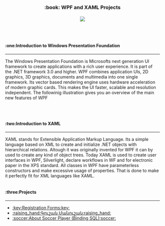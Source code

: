 <h3><p align="center">:book: WPF and XAML Projects<br><br>
<img src="http://csharpcorner.mindcrackerinc.netdna-cdn.com/UploadFile/8a67c0/top-features-of-windows-presentation-foundation-wpf/Images/wpf.png">
</p></h3>
<br>
<br>

<h4>:one:Introduction to Windows Presentation Foundation</h4>
<hr>
The Windows Presentation Foundation is Microsofts next generation UI framework to create applications with a rich user experience. It is part of the .NET framework 3.0 and higher.
WPF combines application UIs, 2D graphics, 3D graphics, documents and multimedia into one single framework. Its vector based rendering engine uses hardware acceleration of modern graphic cards. This makes the UI faster, scalable and resolution independent.
The followinig illustration gives you an overview of the main new features of WPF

<br><br>

<h4>:two:Introduction to XAML</h4>
<hr>
XAML stands for Extensible Application Markup Language. Its a simple language based on XML to create and initialize .NET objects with hierarchical relations. Altough it was originally invented for WPF it can by used to create any kind of object trees.
Today XAML is used to create user interfaces in WPF, Silverlight, declare workflows in WF and for electronic paper in the XPS standard.
All classes in WPF have parameterless constructors and make excessive usage of properties. That is done to make it perfectly fit for XML languages like XAML.
<br><br>

<h4>:three:Projects</h4>
<hr>
<ul>
<li> <a href="https://github.com/VanHakobyan/WPFandXAMLprojects/tree/master/LoginPassword">:key:Registration Forms:key:</a>
<li> <a href="https://github.com/VanHakobyan/WPFandXAMLprojects/tree/master/FirstStep/EightBall">:raising_hand:Գուշակ Մանուշակ:raising_hand:</a>
<li> <a href="https://github.com/VanHakobyan/WPFandXAMLprojects/tree/master/LoginPassword">:soccer:About Soccer Player (Binding SQL):soccer:</a>
</ul>
